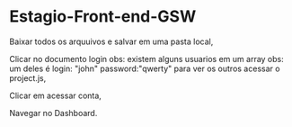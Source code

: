 # Estagio-Front-end-GSW

Baixar todos os arquuivos e salvar em uma pasta local,  

Clicar no documento login obs: existem alguns usuarios em um array obs: um deles é login: "john" password:"qwerty" para ver os outros acessar o project.js,

Clicar em acessar conta, 

Navegar no Dashboard.
